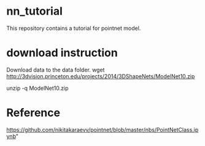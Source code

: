 # nn_tutorial
This repository contains a tutorial for pointnet model.

# download instruction
Download data to the data folder.
wget http://3dvision.princeton.edu/projects/2014/3DShapeNets/ModelNet10.zip

unzip -q ModelNet10.zip

# Reference
https://github.com/nikitakaraevv/pointnet/blob/master/nbs/PointNetClass.ipynb"
